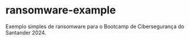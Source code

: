 # ransomware-example
Exemplo simples de ransomware para o Bootcamp de Cibersegurança do Santander 2024.
